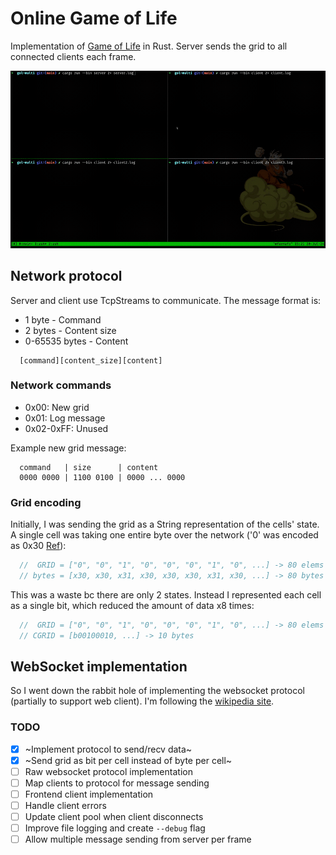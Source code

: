 # Online Game of Life

Implementation of [Game of Life](https://en.wikipedia.org/wiki/Conway%27s_Game_of_Life) in Rust. Server sends the grid
to all connected clients each frame.

![Four terminal panes synchronized](assets/demo.gif)

## Network protocol

Server and client use TcpStreams to communicate. The message format is:

- 1 byte - Command
- 2 bytes - Content size
- 0-65535 bytes - Content

```text
  [command][content_size][content]
```

### Network commands

- 0x00: New grid
- 0x01: Log message
- 0x02-0xFF: Unused

Example new grid message:

```text
  command   | size      | content
  0000 0000 | 1100 0100 | 0000 ... 0000
```

### Grid encoding

Initially, I was sending the grid as a String representation of the cells' state. A single cell was taking one entire
byte over the network ('0' was encoded as 0x30 [Ref](https://en.wikipedia.org/wiki/ASCII#Printable_characters)):

```rust
  //  GRID = ["0", "0", "1", "0", "0", "0", "1", "0", ...] -> 80 elems
  // bytes = [x30, x30, x31, x30, x30, x30, x31, x30, ...] -> 80 bytes
```

This was a waste bc there are only 2 states. Instead I represented each cell as a single bit, which reduced the amount
of data x8 times:

```rust
  //  GRID = ["0", "0", "1", "0", "0", "0", "1", "0", ...] -> 80 elems
  // CGRID = [b00100010, ...] -> 10 bytes
```

## WebSocket implementation

So I went down the rabbit hole of implementing the websocket protocol (partially to support web client). I'm following
the [wikipedia site](https://en.wikipedia.org/wiki/WebSocket).

### TODO

- [X] ~Implement protocol to send/recv data~
- [X] ~Send grid as bit per cell instead of byte per cell~
- [ ] Raw websocket protocol implementation
- [ ] Map clients to protocol for message sending
- [ ] Frontend client implementation
- [ ] Handle client errors
- [ ] Update client pool when client disconnects
- [ ] Improve file logging and create `--debug` flag
- [ ] Allow multiple message sending from server per frame

